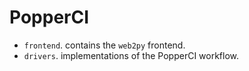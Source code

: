 # PopperCI

  * `frontend`. contains the `web2py` frontend.
  * `drivers`. implementations of the PopperCI workflow.
